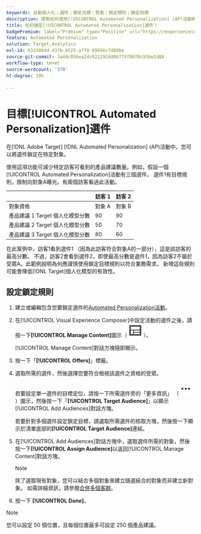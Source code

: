 ```yaml
---
keywords: 自動個人化；選件；鎖定目標；對象；鎖定規則；鎖定目標
description: 探索如何使用[!UICONTROL Automated Personalization] (AP)活動將個別優惠方案鎖定在特定對象。
title: 如何鎖定[!UICONTROL Automated Personalization]選件？
badgePremium: label="Premium" type="Positive" url="https://experienceleague.adobe.com/docs/target/using/introduction/intro.html?lang=zh-Hant#premium newtab=true" tooltip="檢視Target Premium包含的內容。"
feature: Automated Personalization
solution: Target,Analytics
exl-id: 633308dd-437b-4525-a7f8-69656c7d89be
source-git-commit: 3a44c05bea24c622292dd0b774f88f0c93be1d88
workflow-type: tm+mt
source-wordcount: '370'
ht-degree: 19%

---
```


# 目標[!UICONTROL Automated Personalization]選件

在[!DNL Adobe Target] [!DNL Automated Personalization] (AP)活動中，您可以將選件鎖定在特定對象。

使用這項功能可減少特定訪客可看到的產品建議數量。例如，假設一個[!UICONTROL Automated Personalization]活動有三個選件。 選件1有目標規則，限制向對象A曝光。有兩個訪客看過此活動。

| | 訪客 1 | 訪客 2 |
|--- |--- |--- |
| 對象資格 | 對象 A | 對象 B |
| 產品建議 1 Target 個人化模型分數 | 90 | 90 |
| 產品建議 2 Target 個人化模型分數 | 50 | 70 |
| 產品建議 3 Target 個人化模型分數 | 80 | 60 |

在此案例中，訪客1看到選件1 （因為此訪客符合對象A的一部分），這是該訪客的最高分數。 不過，訪客2會看到選件2，即使最高分數是選件1，因為訪客2不屬於受眾A。此範例說明為何應謹慎使用鎖定目標規則以符合業務需求。 新增這些規則可能會降低[!DNL Target]個人化模型的有效性。

## 設定鎖定規則

1. 建立或編輯包含您要鎖定選件的[Automated Personalization活動](/help/main/c-activities/t-automated-personalization/create-ap-activity.md)。
1. 在[!UICONTROL Visual Experience Composer]中設定活動的選件之後，請按一下&#x200B;**[!UICONTROL Manage Content]**&#x200B;圖示（ ![管理內容圖示](/help/main/assets/icons/Experience.svg) ）。

   [!UICONTROL Manage Content]對話方塊隨即顯示。

1. 按一下「**[!UICONTROL Offers]**」標籤。

1. 選取所需的選件，然後選擇您要符合檢視該選件之資格的受眾。

   若要設定單一選件的目標定位，請按一下所需選件旁的「更多資訊」 （![更多資訊圖示](/help/main/assets/icons/MoreSmallList.svg) ）圖示，然後按一下「**[!UICONTROL Target Audience]**」以顯示[!UICONTROL Add Audiences]對話方塊。

   若要針對多個選件設定鎖定目標，請選取所需選件的核取方塊，然後按一下顯示於清單底部的&#x200B;**[!UICONTROL Target Audience]**&#x200B;連結。

1. 在[!UICONTROL Add Audiences]對話方塊中，選取選件所需的對象，然後按一下&#x200B;**[!UICONTROL Assign Audience]**&#x200B;以返回[!UICONTROL Manage Content]對話方塊。

   >[!NOTE]
   >
   >除了選取現有對象，您可以結合多個對象來建立隨選結合的對象而非建立新對象。 如需詳細資訊，請參閱[合併多個客群](/help/main/c-target/combining-multiple-audiences.md#concept_A7386F1EA4394BD2AB72399C225981E5)。

1. 按一下 **[!UICONTROL Done]**。

>[!NOTE]
>
>您可以設定 50 個位置，且每個位置最多可設定 250 個產品建議。

